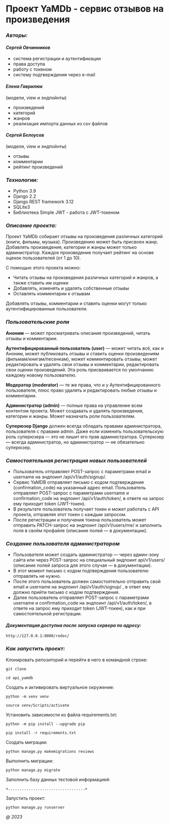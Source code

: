 # **Проект YaMDb - сервис отзывов на произведения**

### _Авторы:_
#### _Сергей Овчинников_
 - система регистрации и аутентификации
 - права доступа
 - работу с токеном
 - систему подтверждения через e-mail

#### _Елена Гаврилюк_
(модели, view и эндпойнты)
 - произведений
 - категорий
 - жанров
 - реализация импорта данных из csv файлов

#### _Сергей Белоусов_
(модели, view и эндпойнты)
 - отзывы
 - комментарии
 - рейтинг произведений

### _Технологии:_
- Python 3.9
- Django 2.2
- Django REST framework 3.12
- SQLite3
- Библиотека Simple JWT - работа с JWT-токеном

### _Описание проекта:_
Проект YaMDb собирает отзывы на произведения различных категорий (книги, фильмы, музыка). Произведению может быть присвоен жанр.
Добавлять произведения, категории и жанры может только администратор. Каждое произведение получает рейтинг на основе оценок пользователей (от 1 до 10).

С помощью этого проекта можно:
* Читать отзывы на произведения различных категорий и жанров, а также ставить им оценки
* Добавлять, изменять и удалять собственные отзывы
* Оставлять комментарии к отзывам

Добавлять отзывы, комментарии и ставить оценки могут только аутентифицированные пользователи.

### _Пользовательские роли_
**Аноним** — может просматривать описания произведений, читать отзывы и комментарии.

**Аутентифицированный пользователь (user)** — может читать всё, как и Аноним, может публиковать отзывы и ставить оценки произведениям (фильмам/книгам/песенкам), может комментировать отзывы; может редактировать и удалять свои отзывы и комментарии, редактировать свои оценки произведений. Эта роль присваивается по умолчанию каждому новому пользователю.

**Модератор (moderator)** — те же права, что и у Аутентифицированного пользователя, плюс право удалять и редактировать любые отзывы и комментарии.

**Администратор (admin)** — полные права на управление всем контентом проекта. Может создавать и удалять произведения, категории и жанры. Может назначать роли пользователям.

**Суперюзер Django** должен всегда обладать правами администратора, пользователя с правами admin. Даже если изменить пользовательскую роль суперюзера — это не лишит его прав администратора. Суперюзер — всегда администратор, но администратор — не обязательно суперюзер.

### _Самостоятельная регистрация новых пользователей_
- Пользователь отправляет POST-запрос с параметрами email и username на эндпоинт /api/v1/auth/signup/.
- Сервис YaMDB отправляет письмо с кодом подтверждения (confirmation_code) на указанный адрес email.
Пользователь отправляет POST-запрос с параметрами username и confirmation_code на эндпоинт /api/v1/auth/token/, в ответе на запрос ему приходит token (JWT-токен).
- В результате пользователь получает токен и может работать с API проекта, отправляя этот токен с каждым запросом.
- После регистрации и получения токена пользователь может отправить PATCH-запрос на эндпоинт /api/v1/users/me/ и заполнить поля в своём профайле (описание полей — в документации).

### _Создание пользователя администратором_
- Пользователя может создать администратор — через админ-зону сайта или через POST-запрос на специальный эндпоинт api/v1/users/ (описание полей запроса для этого случая — в документации).
- В этот момент письмо с кодом подтверждения пользователю отправлять не нужно.
- После этого пользователь должен самостоятельно отправить свой email и username на эндпоинт /api/v1/auth/signup/ , в ответ ему должно прийти письмо с кодом подтверждения.
- Далее пользователь отправляет POST-запрос с параметрами username и confirmation_code на эндпоинт /api/v1/auth/token/, в ответе на запрос ему приходит token (JWT-токен), как и при самостоятельной регистрации.

#### _Документация доступна после запуска сервера по адресу:_
```
http://127.0.0.1:8000/redoc/
```
### _Как запустить проект:_

Клонировать репозиторий и перейти в него в командной строке:

```
git clone
```

```
cd api_yamdb
```

Cоздать и активировать виртуальное окружение:

```
python -m venv venv
```

```
source venv/Scripts/activate
```

Установить зависимости из файла requirements.txt:

```
python -m pip install --upgrade pip
```

```
pip install -r requirements.txt
```

Создать миграции:

```
python manage.py makemigrations reviews
```

Выполнить миграции:

```
python manage.py migrate
```

Заполнить базу данных тестовой информацией:

```
<..................................>
```

Запустить проект:

```
python manage.py runserver
```
_@ 2023_